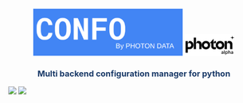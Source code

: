 


<p align="center"><img src="https://raw.githubusercontent.com/photon-data/Confo/refs/heads/main/assets/logo.png" width="300">
<img src="https://raw.githubusercontent.com/photon-data/Confo/refs/heads/main/assets/logophoton.png" width="100">
</p>
<p align="center"></p>

<p align="center"><h3 style="color: #193967; text-align: center">Multi backend configuration manager for python</h3></p>

<p align="center">

[//]: # (<a href="https://github.com/sambe-consulting/confo/actions/workflows/pytest-workflow.yml"><img src="https://github.com/sambe-consulting/confo/actions/workflows/pytest-workflow.yml/badge.svg"></a>)
<a href="https://houndci.com"><img src="https://img.shields.io/badge/Reviewed_by-Hound-8E64B0.svg"></a>
<a href="https://github.com/apache/zookeeper/blob/master/LICENSE.txt"><img src="https://img.shields.io/github/license/apache/zookeeper"></a>


</p>
